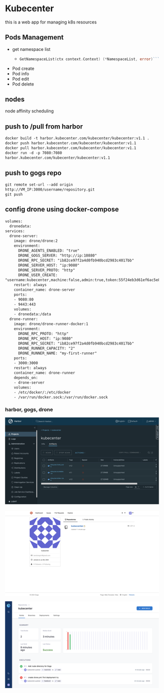# Kubecenter


this is a web app for managing k8s resources



## Pods Management
- get namespace list 
    - ```go
      GetNamespaceList(ctx context.Context) (*NamespaceList, error)```

- Pod create
- Pod info
- Pod edit
- Pod delete

## nodes

node affinity scheduling






## push to /pull from harbor

```docker
docker build -t harbor.kubecenter.com/kubecenter/kubecenter:v1.1 .
docker push harbor.kubecenter.com/kubecenter/kubecenter:v1.1      
docker pull harbor.kubecenter.com/kubecenter/kubecenter:v1.1
docker run -d -p 7080:7080 harbor.kubecenter.com/kubecenter/kubecenter:v1.1
```


## push to gogs repo

```
git remote set-url --add origin http://VM_IP:3000/username/repository.git
git push
```


## config drone using docker-compose
```
volumes: 
  dronedata:
services:
  drone-server:
    image: drone/drone:2
    environment:
      DRONE_AGENTS_ENABLED: "true"
      DRONE_GOGS_SERVER: "http://ip:10880"
      DRONE_RPC_SECRET: "ib82ce97f2a4d0fb940bcd2983c4017bb"
      DRONE_SERVER_HOST: "ip:9080"
      DRONE_SERVER_PROTO: "http"
      DRONE_USER_CREATE: "username:kubecenter,machine:false,admin:true,token:55f24eb3d61ef6ac5e83d550178638dc"
    restart: always
    container_name: drone-server
    ports:
    - 9080:80
    - 9443:443
    volumes:
    - dronedata:/data
  drone-runner:
    image: drone/drone-runner-docker:1
    environment:
      DRONE_RPC_PROTO: "http"
      DRONE_RPC_HOST: "ip:9080"
      DRONE_RPC_SECRET: "ib82ce97f2a4d0fb940bcd2983c4017bb"
      DRONE_RUNNER_CAPACITY: "2"
      DRONE_RUNNER_NAME: "my-first-runner"
    ports:
    - 3000:3000
    restart: always
    container_name: drone-runner
    depends_on:
    - drone-server
    volumes:
    - /etc/docker/:/etc/docker
    - /var/run/docker.sock:/var/run/docker.sock
```


### harbor, gogs, drone

![harbor](./imgs/harbor.png)


![gogs](./imgs/gogs.png)


![drone](./imgs/drone.png)